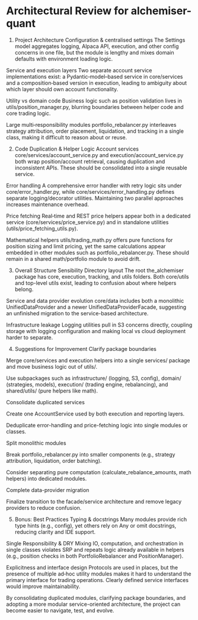 # Architectural Review for alchemiser-quant

1. Project Architecture
Configuration & centralised settings
The Settings model aggregates logging, Alpaca API, execution, and other config concerns in one file, but the module is lengthy and mixes domain defaults with environment loading logic.

Service and execution layers
Two separate account service implementations exist: a Pydantic‑model–based service in core/services and a composition‑based version in execution, leading to ambiguity about which layer should own account functionality.

Utility vs domain code
Business logic such as position validation lives in utils/position_manager.py, blurring boundaries between helper code and core trading logic.

Large multi‑responsibility modules
portfolio_rebalancer.py interleaves strategy attribution, order placement, liquidation, and tracking in a single class, making it difficult to reason about or reuse.

2. Code Duplication & Helper Logic
Account services
core/services/account_service.py and execution/account_service.py both wrap position/account retrieval, causing duplication and inconsistent APIs. These should be consolidated into a single reusable service.

Error handling
A comprehensive error handler with retry logic sits under core/error_handler.py, while core/services/error_handling.py defines separate logging/decorator utilities. Maintaining two parallel approaches increases maintenance overhead.

Price fetching
Real‑time and REST price helpers appear both in a dedicated service (core/services/price_service.py) and in standalone utilities (utils/price_fetching_utils.py).

Mathematical helpers
utils/trading_math.py offers pure functions for position sizing and limit pricing, yet the same calculations appear embedded in other modules such as portfolio_rebalancer.py. These should remain in a shared math/portfolio module to avoid drift.

3. Overall Structure Sensibility
Directory layout
The root the_alchemiser package has core, execution, tracking, and utils folders. Both core/utils and top-level utils exist, leading to confusion about where helpers belong.

Service and data provider evolution
core/data includes both a monolithic UnifiedDataProvider and a newer UnifiedDataProviderFacade, suggesting an unfinished migration to the service-based architecture.

Infrastructure leakage
Logging utilities pull in S3 concerns directly, coupling storage with logging configuration and making local vs cloud deployment harder to separate.

4. Suggestions for Improvement
Clarify package boundaries

Merge core/services and execution helpers into a single services/ package and move business logic out of utils/.

Use subpackages such as infrastructure/ (logging, S3, config), domain/ (strategies, models), execution/ (trading engine, rebalancing), and shared/utils/ (pure helpers like math).

Consolidate duplicated services

Create one AccountService used by both execution and reporting layers.

Deduplicate error-handling and price-fetching logic into single modules or classes.

Split monolithic modules

Break portfolio_rebalancer.py into smaller components (e.g., strategy attribution, liquidation, order batching).

Consider separating pure computation (calculate_rebalance_amounts, math helpers) into dedicated modules.

Complete data-provider migration

Finalize transition to the facade/service architecture and remove legacy providers to reduce confusion.

5. Bonus: Best Practices
Typing & docstrings
Many modules provide rich type hints (e.g., config), yet others rely on Any or omit docstrings, reducing clarity and IDE support.

Single Responsibility & DRY
Mixing IO, computation, and orchestration in single classes violates SRP and repeats logic already available in helpers (e.g., position checks in both PortfolioRebalancer and PositionManager).

Explicitness and interface design
Protocols are used in places, but the presence of multiple ad‑hoc utility modules makes it hard to understand the primary interface for trading operations. Clearly defined service interfaces would improve maintainability.

By consolidating duplicated modules, clarifying package boundaries, and adopting a more modular service-oriented architecture, the project can become easier to navigate, test, and evolve.